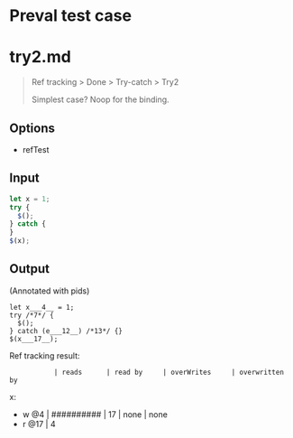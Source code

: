 # Preval test case

# try2.md

> Ref tracking > Done > Try-catch > Try2
>
> Simplest case? Noop for the binding.

## Options

- refTest

## Input

`````js filename=intro
let x = 1;
try {
  $();
} catch {
}
$(x);
`````

## Output

(Annotated with pids)

`````filename=intro
let x___4__ = 1;
try /*7*/ {
  $();
} catch (e___12__) /*13*/ {}
$(x___17__);
`````

Ref tracking result:

               | reads      | read by     | overWrites     | overwritten by
x:
  - w @4       | ########## | 17          | none           | none
  - r @17      | 4
